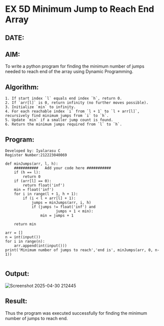 # EX 5D Minimum Jump to Reach End Array
## DATE:
## AIM:
To write a python program for finding the minimum number of jumps needed to reach end of the array using Dynamic Programming.

## Algorithm:
```
1. If start index `l` equals end index `h`, return 0.
2. If `arr[l]` is 0, return infinity (no further moves possible).
3. Initialize `min` to infinity.
4. For each reachable index `i` from `l + 1` to `l + arr[l]`, recursively find minimum jumps from `i` to `h`.
5. Update `min` if a smaller jump count is found.
6. Return the minimum jumps required from `l` to `h`.
```

## Program:
```
Developed by: Iyalarasu C
Register Number:212223040069

def minJumps(arr, l, h):
    ###########   Add your code here ###########
    if (h == l):
        return 0
    if (arr[l] == 0):
        return float('inf')
    min = float('inf')
    for i in range(l + 1, h + 1):
        if (i < l + arr[l] + 1):
            jumps = minJumps(arr, i, h)
            if (jumps != float('inf') and
                       jumps + 1 < min):
                min = jumps + 1
 
    return min
    
arr = []
n = int(input()) 
for i in range(n):
    arr.append(int(input()))
print('Minimum number of jumps to reach','end is', minJumps(arr, 0, n-1))
 
```

## Output:
![Screenshot 2025-04-30 212445](https://github.com/user-attachments/assets/527390d5-a6d2-41cb-9974-901577a40c1c)

## Result:
Thus the program was executed successfully for finding the minimum number of jumps to reach end.
